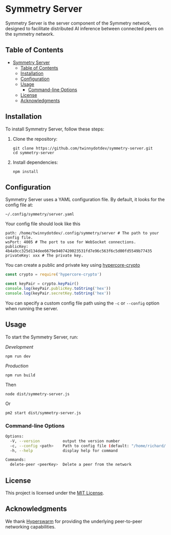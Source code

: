# Symmetry Server

Symmetry Server is the server component of the Symmetry network, designed to facilitate distributed AI inference between connected peers on the symmetry network.

## Table of Contents

- [Symmetry Server](#symmetry-server)
  - [Table of Contents](#table-of-contents)
  - [Installation](#installation)
  - [Configuration](#configuration)
  - [Usage](#usage)
    - [Command-line Options](#command-line-options)
  - [License](#license)
  - [Acknowledgments](#acknowledgments)

## Installation

To install Symmetry Server, follow these steps:

1. Clone the repository:
   ```
   git clone https://github.com/twinnydotdev/symmetry-server.git
   cd symmetry-server
   ```

2. Install dependencies:
   ```
   npm install
   ```

## Configuration

Symmetry Server uses a YAML configuration file. By default, it looks for the config file at:

```
~/.config/symmetry/server.yaml
```

Your config file should look like this

```
path: /home/twinnydotdev/.config/symmetry/server # The path to your config file.
wsPort: 4005 # The port to use for WebSocket connections.
publicKey: 4b4a9cc325d134dee6679e9407420023531fd7e96c563f6c5d00fd5549b77435
privateKey: xxx # The private key.
```

You can create a public and private key using [hypercore-crypto](https://github.com/holepunchto/hypercore-crypto)

```js
const crypto = require('hypercore-crypto')

const keyPair = crypto.keyPair()
console.log(keyPair.publicKey.toString('hex'))
console.log(keyPair.secretKey.toString('hex'))
```

You can specify a custom config file path using the `-c` or `--config` option when running the server.

## Usage

To start the Symmetry Server, run:

_Development_

```
npm run dev
```

_Production_

```
npm run build
```

Then

```
node dist/symmetry-server.js
```

Or

```
pm2 start dist/symmetry-server.js
```


### Command-line Options

```bash
Options:
  -V, --version          output the version number
  -c, --config <path>    Path to config file (default: "/home/richard/.config/symmetry/server.yaml")
  -h, --help             display help for command

Commands:
  delete-peer <peerKey>  Delete a peer from the network
```

## License

This project is licensed under the [MIT License](LICENSE).

## Acknowledgments

We thank [Hyperswarm](https://github.com/holepunchto/hyperswarm) for providing the underlying peer-to-peer networking capabilities.
